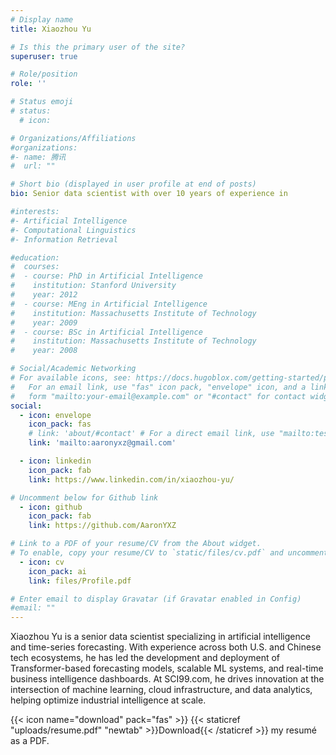 ```yaml
---
# Display name
title: Xiaozhou Yu

# Is this the primary user of the site?
superuser: true

# Role/position
role: ''

# Status emoji
# status:
  # icon: 

# Organizations/Affiliations
#organizations:
#- name: 腾讯
#  url: ""

# Short bio (displayed in user profile at end of posts)
bio: Senior data scientist with over 10 years of experience in 

#interests:
#- Artificial Intelligence
#- Computational Linguistics
#- Information Retrieval

#education:
#  courses:
#  - course: PhD in Artificial Intelligence
#    institution: Stanford University
#    year: 2012
#  - course: MEng in Artificial Intelligence
#    institution: Massachusetts Institute of Technology
#    year: 2009
#  - course: BSc in Artificial Intelligence
#    institution: Massachusetts Institute of Technology
#    year: 2008

# Social/Academic Networking
# For available icons, see: https://docs.hugoblox.com/getting-started/page-builder/#icons
#   For an email link, use "fas" icon pack, "envelope" icon, and a link in the
#   form "mailto:your-email@example.com" or "#contact" for contact widget.
social:
  - icon: envelope
    icon_pack: fas
    # link: 'about/#contact' # For a direct email link, use "mailto:test@example.org".
    link: 'mailto:aaronyxz@gmail.com'

  - icon: linkedin
    icon_pack: fab
    link: https://www.linkedin.com/in/xiaozhou-yu/

# Uncomment below for Github link
  - icon: github
    icon_pack: fab
    link: https://github.com/AaronYXZ

# Link to a PDF of your resume/CV from the About widget.
# To enable, copy your resume/CV to `static/files/cv.pdf` and uncomment the lines below.
  - icon: cv
    icon_pack: ai
    link: files/Profile.pdf

# Enter email to display Gravatar (if Gravatar enabled in Config)
#email: ""
---
```


Xiaozhou Yu is a senior data scientist specializing in artificial intelligence and time-series forecasting. With experience across both U.S. and Chinese tech ecosystems, he has led the development and deployment of Transformer-based forecasting models, scalable ML systems, and real-time business intelligence dashboards. At SCI99.com, he drives innovation at the intersection of machine learning, cloud infrastructure, and data analytics, helping optimize industrial intelligence at scale.


{{< icon name="download" pack="fas" >}} {{< staticref "uploads/resume.pdf" "newtab" >}}Download{{< /staticref >}} my resumé as a PDF.
